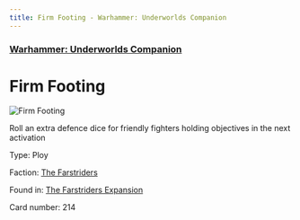 ```yaml
---
title: Firm Footing - Warhammer: Underworlds Companion
---
```


### [Warhammer: Underworlds Companion](https://guidokessels.github.io/wh-underworlds)

  

# Firm Footing

![Firm Footing](https://warhammerunderworlds.com/wp-content/uploads/sites/6/2018/03/214_ENG.png)

Roll an extra defence dice for friendly fighters holding objectives in the next activation

Type: Ploy

Faction: [The Farstriders](https://guidokessels.github.io/wh-underworlds/factions/the-farstriders)

Found in: [The Farstriders Expansion](https://guidokessels.github.io/wh-underworlds/locations/the-farstriders-expansion)

Card number: 214
